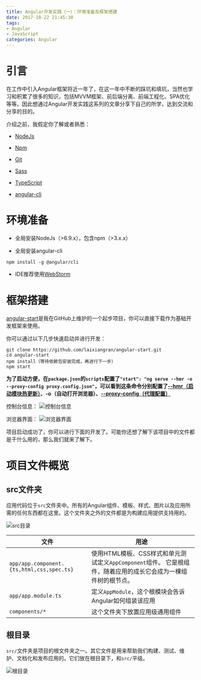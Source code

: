 ```yaml
---
title: Angular开发实践（一）：环境准备及框架搭建
date: 2017-10-22 21:45:30
tags:
- Angular
- JavaScript
categories: Angular
---
```


# 引言

在工作中引入Angular框架将近一年了，在这一年中不断的踩坑和填坑，当然也学习和积累了很多的知识，包括MVVM框架、前后端分离、前端工程化、SPA优化等等。因此想通过Angular开发实践这系列的文章分享下自己的所学，达到交流和分享的目的。

介绍之前，我假定你了解或者熟悉：

- [NodeJs](https://nodejs.org/en/)

- [Npm](https://docs.npmjs.com/)

- [Git](https://git-scm.com/)

- [Sass](http://sass-lang.com/)

- [TypeScript](http://www.typescriptlang.org/)

- [angular-cli](https://github.com/angular/angular-cli/wiki)

# 环境准备

- 全局安装NodeJs（>6.9.x），包含npm（>3.x.x）

- 全局安装angular-cli

```shell
npm install -g @angular/cli
```

- IDE推荐使用[WebStorm](https://www.jetbrains.com/webstorm/)

# 框架搭建

[angular-start](https://github.com/laixiangran/angular-start)是我在GitHub上维护的一个起步项目，你可以直接下载作为基础开发框架来使用。

你可以通过以下几步快速启动并进行开发：

```shell
git clone https://github.com/laixiangran/angular-start.git
cd angular-start
npm install（等待依赖包安装完成，再进行下一步）
npm start
```

**为了启动方便，在`package.json`的`scripts`配置了`"start": "ng serve --hmr -o --proxy-config proxy.config.json"`，可以看到这条命令分别配置了[--hmr（启动模块热更新）](https://github.com/angular/angular-cli/wiki/stories-configure-hmr)、-o（自动打开浏览器）、[--proxy-config（代理配置）](https://github.com/angular/angular-cli/wiki/stories-proxy)**

控制台信息：
![控制台信息](http://www.laixiangran.cn/images/angular/1.png)

浏览器界面：
![浏览器界面](http://www.laixiangran.cn/images/angular/2.png)

项目启动成功了，你可以进行下面的开发了。可能你还想了解下该项目中的文件都是干什么用的，那么我们就来了解下。

# 项目文件概览

## src文件夹

应用代码位于`src`文件夹中。所有的Angular组件、模板、样式、图片以及应用所需的任何东西都在这里。这个文件夹之外的文件都是为构建应用提供支持用的。

![src目录](http://www.laixiangran.cn/images/angular/src.png)

文件 | 用途
---|---
`app/app.component.{ts,html,css,spec.ts}` | 使用HTML模板、CSS样式和单元测试定义`AppComponent`组件。 它是根组件，随着应用的成长它会成为一棵组件树的根节点。
`app/app.module.ts` | 定义`AppModule`，这个根模块会告诉Angular如何组装该应用
`components/*` | 这个文件夹下放置应用级通用组件

## 根目录

`src/`文件夹是项目的根文件夹之一。其它文件是用来帮助我们构建、测试、维护、文档化和发布应用的。它们放在根目录下，和`src/`平级。

![根目录](http://www.laixiangran.cn/images/angular/root.png)








